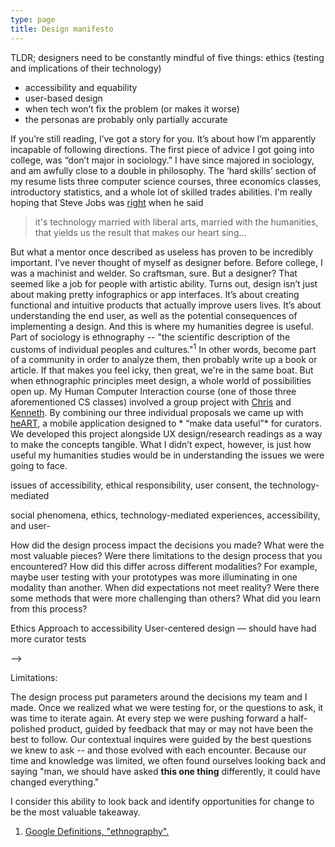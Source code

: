 ```yaml
---
type: page
title: Design manifesto
---
```


TLDR; designers need to be constantly mindful of five things:
ethics (testing and implications of their technology)
* accessibility and equability 
* user-based design
* when tech won’t fix the problem (or makes it worse)
* the personas are probably only partially accurate

If you’re still reading, I’ve got a story for you. It’s about how I’m apparently incapable of following directions. 
The first piece of advice I got going into college, was “don’t major in sociology.” I have since majored in sociology, and am awfully close to a double in philosophy. The ‘hard skills’ section of my resume lists three computer science courses, three economics classes, introductory statistics, and a whole lot of skilled trades abilities. I'm really hoping that Steve Jobs was [right](https://www.washingtonpost.com/news/innovations/wp/2018/06/12/why-liberal-arts-and-the-humanities-are-as-important-as-engineering/?utm_term=.53e0ff2597bd) when he said 
> it's technology married with liberal arts, married with the humanities, that yields us the result that makes our heart sing...

But what a mentor once described as useless has proven to be incredibly important. I’ve never thought of myself as designer before. Before college, I was a machinist and welder. So craftsman, sure. But a designer? That seemed like a job for people with artistic ability. Turns out, design isn’t just about making pretty infographics or app interfaces. It’s about creating functional and intuitive products that actually improve users lives. It’s about understanding the end user, as well as the potential consequences of implementing a design.  And this is where my humanities degree is useful. 
Part of sociology is ethnography -- "the scientific description of the customs of individual peoples and cultures."<sup>1</sup> In other words, become part of a community in order to analyze them, then probably write up a book or article. If that makes you feel icky, then great, we're in the same boat. But when ethnographic principles meet design, a whole world of possibilities open up.
My Human Computer Interaction course (one of those three aforementioned CS classes) involved a group project with [Chris](https://cla1.github.io/) and [Kenneth](https://kennethan12.github.io/).  By combining our three individual proposals we came up with [heART](https://londonmeanswild.github.io/museum-experience/), a mobile application designed to * “make data useful”* for curators. We developed this project alongside UX design/research readings as a way to make the concepts tangible. What I didn’t expect, however, is just how useful my humanities studies would be in understanding the issues we were going to face. 


issues of accessibility, ethical responsibility, user consent, the technology-mediated 


social phenomena, ethics, technology-mediated experiences, accessibility, and user- 


How did the design process impact the decisions you made? 
What were the most valuable pieces? 
Were there limitations to the design process that you encountered?
How did this differ across different modalities? For example, maybe user testing with your prototypes was more illuminating in one modality than another. 
When did expectations not meet reality?
Were there some methods that were more challenging than others? What did you learn from this process?

Ethics
Approach to accessibility
User-centered design — should have had more curator tests


-->

Limitations:

The design process put parameters around the decisions my team and I made. Once we realized what we were testing for, or the questions to ask, it was time to iterate again. At every step we were pushing forward a half-polished product, guided by feedback that may or may not have been the best to follow. Our contextual inquires were guided by the best questions we knew to ask -- and those evolved with each encounter. Because our time and knowledge was limited, we often found ourselves looking back and saying "man, we should have asked **this one thing** differently, it could have changed everything." 

I consider this ability to look back and identify opportunities for change to be the most valuable takeaway. 



1. [Google Definitions, "ethnography".](https://www.google.com/search?q=ethnography&oq=ethnog&aqs=chrome.0.69i59j69i60l5.897j1j7&sourceid=chrome&ie=UTF-8)
